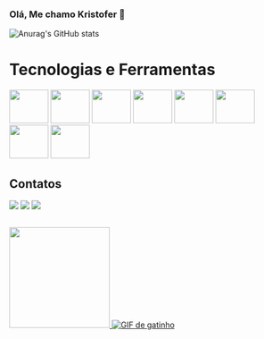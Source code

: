 ### Olá, Me chamo Kristofer 👋

![Anurag's GitHub stats](https://github-readme-stats.vercel.app/api?username=KristoferBorges&show_icons=true&theme=transparent)

<h1>Tecnologias e Ferramentas</h1>
<div>
  <img height="60" width="70" src="https://cdn.jsdelivr.net/gh/devicons/devicon/icons/python/python-original.svg" />
  <img height="60" width="70" src="https://cdn.jsdelivr.net/gh/devicons/devicon/icons/django/django-plain.svg" />
  <img height="60" width="70" src="https://cdn.jsdelivr.net/gh/devicons/devicon/icons/mysql/mysql-original.svg" />
  <img height="60" width="70" src="https://cdn.jsdelivr.net/gh/devicons/devicon/icons/html5/html5-plain-wordmark.svg" />
  <img height="60" width="70" src="https://cdn.jsdelivr.net/gh/devicons/devicon/icons/css3/css3-plain-wordmark.svg" />
  <img height="60" width="70" src="https://cdn.jsdelivr.net/gh/devicons/devicon/icons/git/git-original.svg" />
  <img height="60" width="70" src="https://cdn.jsdelivr.net/gh/devicons/devicon/icons/visualstudio/visualstudio-plain.svg" />
  <img height="60" width="70" src="https://cdn.jsdelivr.net/gh/devicons/devicon/icons/vscode/vscode-original.svg" />
</div>

<h2>Contatos</h2>

<div>
  <a href="https://www.youtube.com/channel/UCOb3U1AvZtLyUHSnZE9SR4Q" target="_blank"><img src="https://img.shields.io/badge/YouTube-FF0000?style=for-the-badge&logo=youtube&logoColor=white" target="_blank"></a>
  <a href="https://www.instagram.com/kristoferborges/" target="_blank"><img src="https://img.shields.io/badge/-Instagram-%23E4405F?style=for-the-badge&logo=instagram&logoColor=white" target="_blank"></a>
  <a href="https://www.linkedin.com/in/kristofer-borges/" target="_blank"><img src="https://img.shields.io/badge/-LinkedIn-%230077B5?style=for-the-badge&logo=linkedin&logoColor=white" target="_blank"></a>   
</div>

##

<div>
  <a href="https://github.com/seu-usuário-aqui">
  <img height="180em" src="https://github-readme-stats.vercel.app/api/top-langs/?username=KristoferBorges&layout=compact&langs_count=7&theme=dracula"/>
  <img src="https://tenor.com/pt/view/gatinho-gato-gato-e-computador-computer-cat-gif-22185203" alt="GIF de gatinho">
</div>
